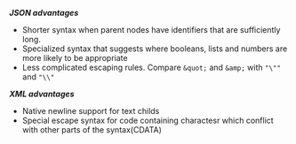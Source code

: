 <em><strong>JSON advantages</strong></em>
<ul>
	<li>Shorter syntax when parent nodes have identifiers that are sufficiently long.</li>
	<li>Specialized syntax that suggests where booleans, lists and numbers are more likely to be appropriate</li>
	<li>Less complicated escaping rules. Compare <code>&amp;quot;</code> and <code>&amp;amp;</code> with <code>"\""</code> and <code>"\\"</code></li>
</ul>
<em><strong>XML advantages</strong></em>
<ul>
	<li>Native newline support for text childs</li>
	<li>Special escape syntax for code containing charactesr which conflict with other parts of the syntax(CDATA)</li>
</ul>
